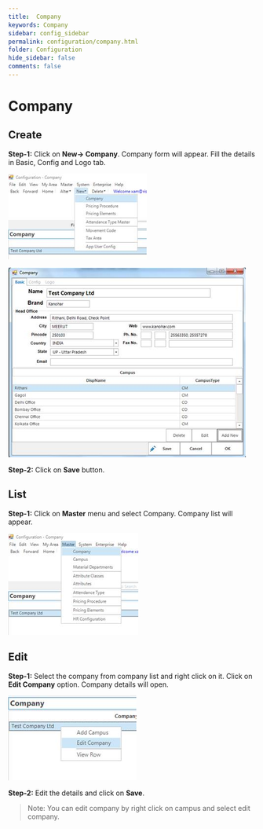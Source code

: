 ```yaml
---
title:  Company
keywords: Company
sidebar: config_sidebar
permalink: configuration/company.html
folder: Configuration
hide_sidebar: false
comments: false
---
```


# Company
 
## Create


**Step-1:**  Click on **New-> Company**. Company form will appear. Fill the details in Basic, Config and Logo tab.

![](/images/new-company.jpg)

![](/images/company-basic.jpg)

**Step-2:** Click on **Save** button.



## List

 
**Step-1:** Click on **Master** menu and select Company. Company list will appear.

![](/images/master-company.jpg)

## Edit

 
**Step-1:** Select the company from company list and right click on it. Click on **Edit Company** option. Company details will open.

 ![](/images/edit-company.jpg)

**Step-2:** Edit the details and click on **Save**.

 

>Note: You can edit company by right click on campus and select edit company.